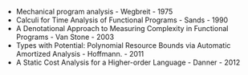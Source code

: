 * Mechanical program analysis - Wegbreit - 1975
* Calculi for Time Analysis of Functional Programs - Sands - 1990
* A Denotational Approach to Measuring Complexity in Functional Programs - Van Stone - 2003
* Types with Potential: Polynomial Resource Bounds via Automatic Amortized Analysis - Hoffmann. - 2011
* A Static Cost Analysis for a Higher-order Language - Danner - 2012
